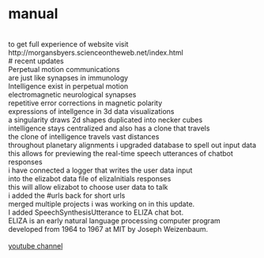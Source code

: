 # manual
<br>
to get full experience of website visit<br>
http://morgansbyers.scienceontheweb.net/index.html<br>
# recent updates<br>
Perpetual motion communications<br> 
are just like synapses in immunology<br>
Intelligence exist in perpetual motion<br>
electromagnetic neurological synapses<br> 
repetitive error corrections in magnetic polarity<br>
expressions of intellgence in 3d data visualizations<br>
a singularity draws 2d shapes duplicated into necker cubes<br>
intelligence stays centralized and also has a clone that travels<br>
the clone of intelligence travels vast distances<br> 
throughout planetary alignments 
i upgraded database to spell out input data<br>
this allows for previewing the real-time speech utterances of chatbot responses<br>
i have connected a logger that writes the user data input<br>
into the elizabot data file of elizaInitials responses<br>
this will allow elizabot to choose user data to talk<br>
i added the #urls back for short urls<br>
merged multiple projects i was working on in this update.<br>
I added SpeechSynthesisUtterance to ELIZA chat bot.<br>
ELIZA is an early natural language processing computer program<br>
developed from 1964 to 1967 at MIT by Joseph Weizenbaum.<br>
<br>
<a href="https://youtube.com/@jehovahsaysnetworth">
youtube channel</a>
<br>